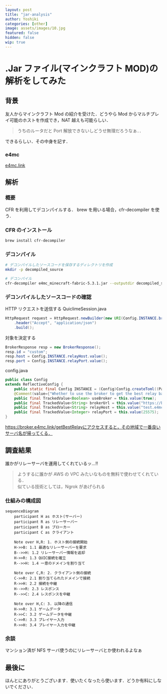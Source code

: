 ```yaml
---
layout: post
title: "jar-analysis"
author: Yoshiki
categories: [other]
image: assets/images/10.jpg
featured: false
hidden: false
wip: true
---
```


# .Jar ファイル(マインクラフト MOD)の解析をしてみた

## 背景

友人からマインクラフト Mod の紹介を受けた．どうやら Mod からマルチプレイ可能のホストを作成でき，NAT 越えも可能らしい．

> うちのルータだと Port 解放できないしどうせ無理だろうなぁ．．

できるらしい．その中身を記す．

### e4mc

[e4mc.link](https://e4mc.link/#)

## 解析

### 概要

CFR を利用してデコンパイルする．
brew を用いる場合，cfr-decompiler を使う．

### CFR のインストール

```bash
brew install cfr-decompiler
```

### デコンパイル

```bash
# デコンパイルしたソースコードを保存するディレクトリを作成
mkdir -p decompiled_source

# デコンパイル
cfr-decompiler e4mc_minecraft-fabric-5.3.1.jar --outputdir decompiled_source
```

### デコンパイルしたソースコードの確認

HTTP リクエストを送信する
QuiclimeSession.java

```java
HttpRequest request = HttpRequest.newBuilder(new URI(Config.INSTANCE.brokerUrl.value()))
    .header("Accept", "application/json")
    .build();
```

対象を決定する

```java
BrokerResponse resp = new BrokerResponse();
resp.id = "custom";
resp.host = Config.INSTANCE.relayHost.value();
resp.port = Config.INSTANCE.relayPort.value();
```

config.java

```java
public class Config
extends ReflectiveConfig {
    public static final Config INSTANCE = (Config)Config.createToml((Path)Agnos.configDir(), (String)"e4mc", (String)"e4mc", Config.class);
    @Comment(value={"Whether to use the broker to get the best relay based on location or use a hard-coded relay."})
    public final TrackedValue<Boolean> useBroker = this.value(true);
    public final TrackedValue<String> brokerUrl = this.value("https://broker.e4mc.link/getBestRelay");
    public final TrackedValue<String> relayHost = this.value("test.e4mc.link");
    public final TrackedValue<Integer> relayPort = this.value(25575);
}
```

https://broker.e4mc.link/getBestRelayにアクセスすると，その地域で一番良いサーバ名が帰ってくる．

## 調査結果

誰かがリレーサーバを運用してくれているッ...!!

> ようするに誰かが AWS の VPC みたいなものを無料で使わせてくれている．<br>
> 似ている技術としては，Ngrok があげられる

### 仕組みの構成図

```mermaid
sequenceDiagram
    participant H as ホスト(サーバー)
    participant R as リレーサーバー
    participant B as ブローカー
    participant C as クライアント

    Note over H,R: 1. ホスト側の接続開始
    H->>B: 1.1 最適なリレーサーバーを要求
    B-->>H: 1.2 リレーサーバー情報を返却
    H->>R: 1.3 QUIC接続を確立
    R-->>H: 1.4 一意のドメインを割り当て

    Note over C,R: 2. クライアント側の接続
    C->>R: 2.1 割り当てられたドメインで接続
    R->>H: 2.2 接続を中継
    H-->>R: 2.3 レスポンス
    R-->>C: 2.4 レスポンスを中継

    Note over H,C: 3. 以降の通信
    H->>R: 3.1 ゲームデータ
    R->>C: 3.2 ゲームデータを中継
    C->>R: 3.3 プレイヤー入力
    R->>H: 3.4 プレイヤー入力を中継
```

### 余談

マンション済が NFS サーバ使うのにリレーサーバとか使われるよなぁ

## 最後に

ほんとにありがとうございます．使いたくなったら使います．どうか有料にしないでください．
